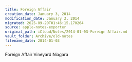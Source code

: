 ```yaml
---
title: Foreign Affair
creation_date: January 3, 2014
modification_date: January 3, 2014
migrated: 2025-09-20T01:46:15.170264
source: apple-notes-exporter
original_path: iCloud/Notes/2014-01-03-Foreign Affair.md
vault_folder: Archive/old-notes
filename_date: 2014-01-03
---
```



Foreign Affair
Vineyard
Niagara

